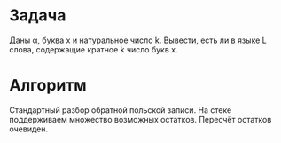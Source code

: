 # Задача
Даны α, буква x и натуральное число k. Вывести, есть ли в языке L слова, содержащие кратное k число букв x.
# Алгоритм
Стандартный разбор обратной польской записи. На стеке поддерживаем множество возможных остатков. Пересчёт остатков очевиден.
